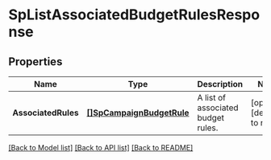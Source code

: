 # SpListAssociatedBudgetRulesResponse

## Properties
Name | Type | Description | Notes
------------ | ------------- | ------------- | -------------
**AssociatedRules** | [**[]SpCampaignBudgetRule**](SPCampaignBudgetRule.md) | A list of associated budget rules. | [optional] [default to null]

[[Back to Model list]](../README.md#documentation-for-models) [[Back to API list]](../README.md#documentation-for-api-endpoints) [[Back to README]](../README.md)

